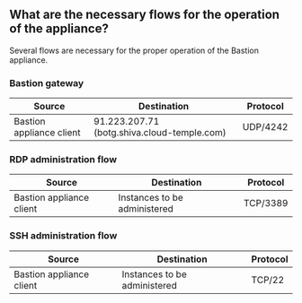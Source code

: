 ## What are the necessary flows for the operation of the appliance?

Several flows are necessary for the proper operation of the Bastion appliance.

### Bastion gateway
| Source | Destination                       | Protocol |
| ------ | --------------------------------- | -------- |
| Bastion appliance client | 91.223.207.71 (botg.shiva.cloud-temple.com) | UDP/4242 |

### RDP administration flow
| Source | Destination           | Protocol |
| ------ | --------------------- | -------- |
| Bastion appliance client | Instances to be administered | TCP/3389 |

### SSH administration flow
| Source | Destination           | Protocol |
| ------ | --------------------- | -------- |
| Bastion appliance client | Instances to be administered | TCP/22 |
